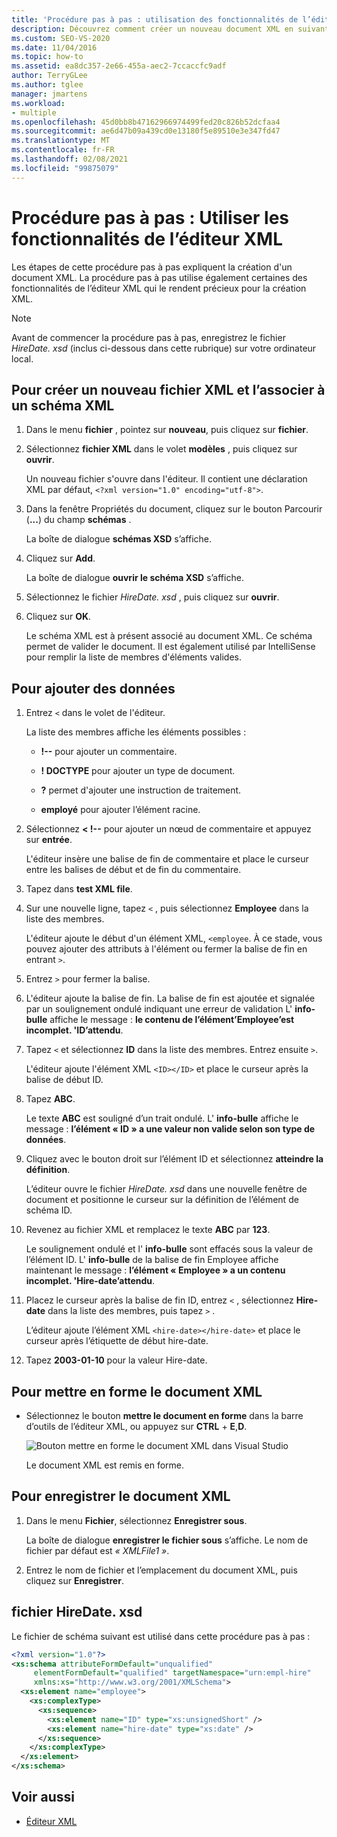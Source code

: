 ```yaml
---
title: 'Procédure pas à pas : utilisation des fonctionnalités de l’éditeur XML'
description: Découvrez comment créer un nouveau document XML en suivant les étapes de cette procédure pas à pas qui illustrent les fonctionnalités de l’éditeur XML.
ms.custom: SEO-VS-2020
ms.date: 11/04/2016
ms.topic: how-to
ms.assetid: ea8dc357-2e66-455a-aec2-7ccaccfc9adf
author: TerryGLee
ms.author: tglee
manager: jmartens
ms.workload:
- multiple
ms.openlocfilehash: 45d0bb8b47162966974499fed20c826b52dcfaa4
ms.sourcegitcommit: ae6d47b09a439cd0e13180f5e89510e3e347fd47
ms.translationtype: MT
ms.contentlocale: fr-FR
ms.lasthandoff: 02/08/2021
ms.locfileid: "99875079"
---
```

# <a name="walkthrough-use-xml-editor-features"></a>Procédure pas à pas : Utiliser les fonctionnalités de l’éditeur XML

Les étapes de cette procédure pas à pas expliquent la création d'un document XML. La procédure pas à pas utilise également certaines des fonctionnalités de l’éditeur XML qui le rendent précieux pour la création XML.

> [!NOTE]
> Avant de commencer la procédure pas à pas, enregistrez le fichier *HireDate. xsd* (inclus ci-dessous dans cette rubrique) sur votre ordinateur local.

## <a name="to-create-a-new-xml-file-and-associate-it-with-an-xml-schema"></a>Pour créer un nouveau fichier XML et l’associer à un schéma XML

1. Dans le menu **fichier** , pointez sur **nouveau**, puis cliquez sur **fichier**.

2. Sélectionnez **fichier XML** dans le volet **modèles** , puis cliquez sur **ouvrir**.

     Un nouveau fichier s'ouvre dans l'éditeur. Il contient une déclaration XML par défaut, `<?xml version="1.0" encoding="utf-8">`.

3. Dans la fenêtre Propriétés du document, cliquez sur le bouton Parcourir (**...**) du champ **schémas** .

     La boîte de dialogue **schémas XSD** s’affiche.

4. Cliquez sur **Add**.

     La boîte de dialogue **ouvrir le schéma XSD** s’affiche.

5. Sélectionnez le fichier *HireDate. xsd* , puis cliquez sur **ouvrir**.

6. Cliquez sur **OK**.

     Le schéma XML est à présent associé au document XML. Ce schéma permet de valider le document. Il est également utilisé par IntelliSense pour remplir la liste de membres d'éléments valides.

## <a name="to-add-data"></a>Pour ajouter des données

1. Entrez `<` dans le volet de l'éditeur.

     La liste des membres affiche les éléments possibles :

    - **!--** pour ajouter un commentaire.

    - **! DOCTYPE** pour ajouter un type de document.

    - **?** permet d'ajouter une instruction de traitement.

    - **employé** pour ajouter l’élément racine.

2. Sélectionnez **&lt; !--** pour ajouter un nœud de commentaire et appuyez sur **entrée**.

     L'éditeur insère une balise de fin de commentaire et place le curseur entre les balises de début et de fin du commentaire.

3. Tapez dans **test XML file**.

4. Sur une nouvelle ligne, tapez `<` , puis sélectionnez **Employee** dans la liste des membres.

     L'éditeur ajoute le début d'un élément XML, `<employee`. À ce stade, vous pouvez ajouter des attributs à l'élément ou fermer la balise de fin en entrant `>`.

5. Entrez `>` pour fermer la balise.

6. L'éditeur ajoute la balise de fin. La balise de fin est ajoutée et signalée par un soulignement ondulé indiquant une erreur de validation L' **info-bulle** affiche le message : **le contenu de l’élément’Employee’est incomplet. 'ID’attendu**.

7. Tapez `<` et sélectionnez **ID** dans la liste des membres. Entrez ensuite `>`.

     L'éditeur ajoute l'élément XML `<ID></ID>` et place le curseur après la balise de début ID.

8. Tapez **ABC**.

     Le texte **ABC** est souligné d’un trait ondulé. L' **info-bulle** affiche le message : **l’élément « ID » a une valeur non valide selon son type de données**.

9. Cliquez avec le bouton droit sur l’élément ID et sélectionnez **atteindre la définition**.

     L’éditeur ouvre le fichier *HireDate. xsd* dans une nouvelle fenêtre de document et positionne le curseur sur la définition de l’élément de schéma ID.

10. Revenez au fichier XML et remplacez le texte **ABC** par **123**.

     Le soulignement ondulé et l' **info-bulle** sont effacés sous la valeur de l’élément ID. L' **info-bulle** de la balise de fin Employee affiche maintenant le message : **l’élément « Employee » a un contenu incomplet. 'Hire-date’attendu**.

11. Placez le curseur après la balise de fin ID, entrez `<` , sélectionnez **Hire-date** dans la liste des membres, puis tapez `>` .

     L’éditeur ajoute l’élément XML `<hire-date></hire-date>` et place le curseur après l’étiquette de début hire-date.

12. Tapez **2003-01-10** pour la valeur Hire-date.

## <a name="to-format-the-xml-document"></a>Pour mettre en forme le document XML

- Sélectionnez le bouton **mettre le document en forme** dans la barre d’outils de l’éditeur XML, ou appuyez sur **CTRL** + **E**,**D**.

   ![Bouton mettre en forme le document XML dans Visual Studio](media/format-xml-document.png)

   Le document XML est remis en forme.

## <a name="to-save-the-xml-document"></a>Pour enregistrer le document XML

1. Dans le menu **Fichier**, sélectionnez **Enregistrer sous**.

     La boîte de dialogue **enregistrer le fichier sous** s’affiche. Le nom de fichier par défaut est *« XMLFile1 »*.

2. Entrez le nom de fichier et l’emplacement du document XML, puis cliquez sur **Enregistrer**.

## <a name="hiredatexsd-file"></a>fichier HireDate. xsd

Le fichier de schéma suivant est utilisé dans cette procédure pas à pas :

```xml
<?xml version="1.0"?>
<xs:schema attributeFormDefault="unqualified"
     elementFormDefault="qualified" targetNamespace="urn:empl-hire"
     xmlns:xs="http://www.w3.org/2001/XMLSchema">
  <xs:element name="employee">
    <xs:complexType>
      <xs:sequence>
        <xs:element name="ID" type="xs:unsignedShort" />
        <xs:element name="hire-date" type="xs:date" />
      </xs:sequence>
    </xs:complexType>
  </xs:element>
</xs:schema>
```

## <a name="see-also"></a>Voir aussi

- [Éditeur XML](../xml-tools/xml-editor.md)
